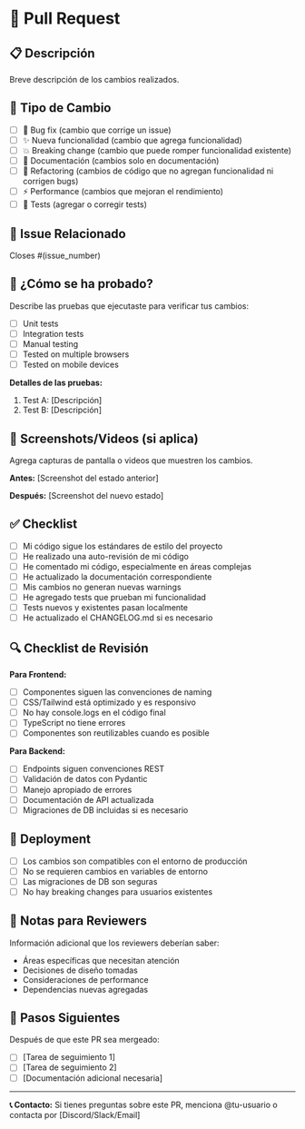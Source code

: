 # 🚀 Pull Request

## 📋 Descripción
Breve descripción de los cambios realizados.

## 🔧 Tipo de Cambio
- [ ] 🐛 Bug fix (cambio que corrige un issue)
- [ ] ✨ Nueva funcionalidad (cambio que agrega funcionalidad)
- [ ] 💥 Breaking change (cambio que puede romper funcionalidad existente)
- [ ] 📝 Documentación (cambios solo en documentación)
- [ ] 🎨 Refactoring (cambios de código que no agregan funcionalidad ni corrigen bugs)
- [ ] ⚡ Performance (cambios que mejoran el rendimiento)
- [ ] 🧪 Tests (agregar o corregir tests)

## 🎯 Issue Relacionado
Closes #(issue_number)

## 🧪 ¿Cómo se ha probado?
Describe las pruebas que ejecutaste para verificar tus cambios:

- [ ] Unit tests
- [ ] Integration tests
- [ ] Manual testing
- [ ] Tested on multiple browsers
- [ ] Tested on mobile devices

**Detalles de las pruebas:**
1. Test A: [Descripción]
2. Test B: [Descripción]

## 📸 Screenshots/Videos (si aplica)
Agrega capturas de pantalla o videos que muestren los cambios.

**Antes:**
[Screenshot del estado anterior]

**Después:**
[Screenshot del nuevo estado]

## ✅ Checklist
- [ ] Mi código sigue los estándares de estilo del proyecto
- [ ] He realizado una auto-revisión de mi código
- [ ] He comentado mi código, especialmente en áreas complejas
- [ ] He actualizado la documentación correspondiente
- [ ] Mis cambios no generan nuevas warnings
- [ ] He agregado tests que prueban mi funcionalidad
- [ ] Tests nuevos y existentes pasan localmente
- [ ] He actualizado el CHANGELOG.md si es necesario

## 🔍 Checklist de Revisión
**Para Frontend:**
- [ ] Componentes siguen las convenciones de naming
- [ ] CSS/Tailwind está optimizado y es responsivo
- [ ] No hay console.logs en el código final
- [ ] TypeScript no tiene errores
- [ ] Componentes son reutilizables cuando es posible

**Para Backend:**
- [ ] Endpoints siguen convenciones REST
- [ ] Validación de datos con Pydantic
- [ ] Manejo apropiado de errores
- [ ] Documentación de API actualizada
- [ ] Migraciones de DB incluidas si es necesario

## 🚀 Deployment
- [ ] Los cambios son compatibles con el entorno de producción
- [ ] No se requieren cambios en variables de entorno
- [ ] Las migraciones de DB son seguras
- [ ] No hay breaking changes para usuarios existentes

## 📝 Notas para Reviewers
Información adicional que los reviewers deberían saber:
- Áreas específicas que necesitan atención
- Decisiones de diseño tomadas
- Consideraciones de performance
- Dependencias nuevas agregadas

## 🔮 Pasos Siguientes
Después de que este PR sea mergeado:
- [ ] [Tarea de seguimiento 1]
- [ ] [Tarea de seguimiento 2]
- [ ] [Documentación adicional necesaria]

---

**📞 Contacto:** Si tienes preguntas sobre este PR, menciona @tu-usuario o contacta por [Discord/Slack/Email]
